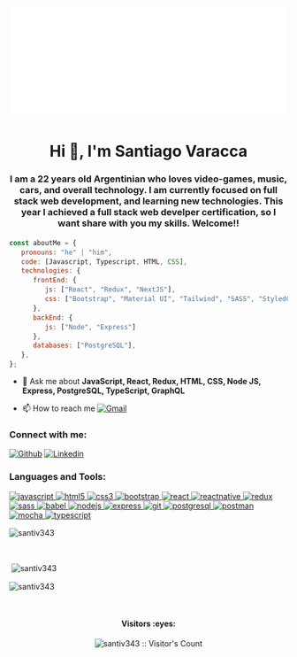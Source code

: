 <img src="https://github.com/santiv343/santiv343/blob/main/svg.svg" atl="hello world"/>

<h1 align="center">Hi 👋, I'm Santiago Varacca</h1>
<h3 align="center">I am a 22 years old Argentinian who loves video-games, music, cars, and overall technology. I am currently focused on full stack web development, and learning new technologies. This year I achieved a full stack web develper certification, so I want share with you my skills. Welcome!!</h3>

```javascript
const aboutMe = {
   pronouns: "he" | "him",
   code: [Javascript, Typescript, HTML, CSS],
   technologies: {
      frontEnd: {
         js: ["React", "Redux", "NextJS"],
         css: ["Bootstrap", "Material UI", "Tailwind", "SASS", "StyledComponents", "CssModules"]
      },
      backEnd: {
         js: ["Node", "Express"]
      },
      databases: ["PostgreSQL"],
   },
};
```

- 💬 Ask me about **JavaScript, React, Redux, HTML, CSS, Node JS, Express, PostgreSQL, TypeScript, GraphQL**

- 📫 How to reach me  [![Gmail](https://img.shields.io/badge/-Gmail-c14438?style=flat&logo=Gmail&logoColor=white)](mailto:santiagovaracca@gmail.com)

<h3 align="left">Connect with me:</h3>

[![Github](https://img.shields.io/badge/-Github-000?style=flat&logo=Github&logoColor=white)](https://github.com/santiv343)
[![Linkedin](https://img.shields.io/badge/-LinkedIn-blue?style=flat&logo=Linkedin&logoColor=white)](https://www.linkedin.com/in/santiagovaracca/)


<h3 align="left">Languages and Tools:</h3>
<p align="left">  <a href="https://developer.mozilla.org/en-US/docs/Web/JavaScript" target="_blank"> <img src="https://upload.wikimedia.org/wikipedia/commons/thumb/9/99/Unofficial_JavaScript_logo_2.svg/1024px-Unofficial_JavaScript_logo_2.svg.png" alt="javascript" width="40" height="40"/> </a> 
<a href="https://www.w3.org/html/" target="_blank"> <img src="https://upload.wikimedia.org/wikipedia/commons/thumb/3/38/HTML5_Badge.svg/600px-HTML5_Badge.svg.png" alt="html5" width="40" height="40"/> </a>
<a href="https://www.w3schools.com/css/" target="_blank"> <img src="https://cdn4.iconfinder.com/data/icons/social-media-logos-6/512/121-css3-512.png" alt="css3" width="40" height="40"/> </a> 
<a href="https://getbootstrap.com" target="_blank"> <img src="https://upload.wikimedia.org/wikipedia/commons/thumb/b/b2/Bootstrap_logo.svg/1024px-Bootstrap_logo.svg.png" alt="bootstrap" width="40" height="40"/> </a> 
<a href="https://reactjs.org/" target="_blank"> <img src="https://seeklogo.com/images/R/react-logo-7B3CE81517-seeklogo.com.png" alt="react" width="40" height="40"/> </a> 
<a href="https://reactnative.dev/" target="_blank"> <img src="https://reactnative.dev/img/header_logo.svg" alt="reactnative" width="40" height="40"/> </a> 
<a href="https://redux.js.org" target="_blank"> <img src="https://seeklogo.com/images/R/redux-logo-9CA6836C12-seeklogo.com.png" alt="redux" width="40" height="40"/> </a> <a href="https://sass-lang.com" target="_blank"> <img src="https://upload.wikimedia.org/wikipedia/commons/thumb/9/96/Sass_Logo_Color.svg/1280px-Sass_Logo_Color.svg.png" alt="sass" width="40" height="40"/> </a>
<a href="https://babeljs.io/" target="_blank"> <img src="https://www.vectorlogo.zone/logos/babeljs/babeljs-icon.svg" alt="babel" width="40" height="40"/> </a>
<a href="https://nodejs.org" target="_blank"> <img src="https://cdn.pixabay.com/photo/2015/04/23/17/41/node-js-736399_960_720.png" alt="nodejs" height="40"/> </a>
<a href="https://expressjs.com" target="_blank"> <img src="https://i.cloudup.com/zfY6lL7eFa-3000x3000.png" alt="express" height="40"/> </a> 
<a href="https://git-scm.com/" target="_blank"> <img src="https://www.vectorlogo.zone/logos/git-scm/git-scm-icon.svg" alt="git" width="40" height="40"/> </a> 
<a href="https://www.postgresql.org" target="_blank"> <img src="https://upload.wikimedia.org/wikipedia/commons/thumb/2/29/Postgresql_elephant.svg/1200px-Postgresql_elephant.svg.png" alt="postgresql" width="40" height="40"/> </a> 
<a href="https://postman.com" target="_blank"> <img src="https://www.vectorlogo.zone/logos/getpostman/getpostman-icon.svg" alt="postman" width="40" height="40"/> </a> 
<a href="https://mochajs.org" target="_blank"> <img src="https://www.vectorlogo.zone/logos/mochajs/mochajs-icon.svg" alt="mocha" width="40" height="40"/> </a>
<a href="https://www.typescriptlang.org/" target="_blank"> <img src="https://upload.wikimedia.org/wikipedia/commons/thumb/4/4c/Typescript_logo_2020.svg/1200px-Typescript_logo_2020.svg.png" alt="typescript" width="40" height="40"/> </a>

<p><img align="center" src="https://github-readme-stats.vercel.app/api/top-langs?username=santiv343&show_icons=true&theme=dark&locale=en&layout=compact" alt="santiv343" /></p>
</br>
<p>&nbsp;<img align="center" src="https://github-readme-stats.vercel.app/api?username=santiv343&show_icons=true&theme=highcontrast&title_color=cfd147&locale=en" alt="santiv343" /></p>

<p><img align="center" src="https://github-readme-streak-stats.herokuapp.com/?user=santiv343&theme=dark" alt="santiv343" /></p>

</br>
<h4 align="center">Visitors :eyes:</h4>

<p align="center"><img src="https://profile-counter.glitch.me/{santiv343}/count.svg" alt="santiv343 :: Visitor's Count" /></p>
